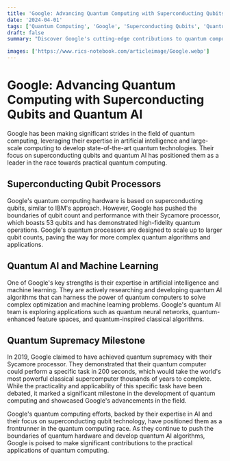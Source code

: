 ```yaml
---
title: 'Google: Advancing Quantum Computing with Superconducting Qubits and Quantum AI'
date: '2024-04-01'
tags: ['Quantum Computing', 'Google', 'Superconducting Qubits', 'Quantum AI', 'Quantum Supremacy']
draft: false
summary: "Discover Google's cutting-edge contributions to quantum computing, from their record-breaking superconducting qubit processors to their groundbreaking quantum AI research and claimed achievement of quantum supremacy."

images: ['https://www.rics-notebook.com/articleimage/Google.webp']
---
```


# Google: Advancing Quantum Computing with Superconducting Qubits and Quantum AI

Google has been making significant strides in the field of quantum computing, leveraging their expertise in artificial intelligence and large-scale computing to develop state-of-the-art quantum technologies. Their focus on superconducting qubits and quantum AI has positioned them as a leader in the race towards practical quantum computing.

## Superconducting Qubit Processors

Google's quantum computing hardware is based on superconducting qubits, similar to IBM's approach. However, Google has pushed the boundaries of qubit count and performance with their Sycamore processor, which boasts 53 qubits and has demonstrated high-fidelity quantum operations. Google's quantum processors are designed to scale up to larger qubit counts, paving the way for more complex quantum algorithms and applications.

## Quantum AI and Machine Learning

One of Google's key strengths is their expertise in artificial intelligence and machine learning. They are actively researching and developing quantum AI algorithms that can harness the power of quantum computers to solve complex optimization and machine learning problems. Google's quantum AI team is exploring applications such as quantum neural networks, quantum-enhanced feature spaces, and quantum-inspired classical algorithms.

## Quantum Supremacy Milestone

In 2019, Google claimed to have achieved quantum supremacy with their Sycamore processor. They demonstrated that their quantum computer could perform a specific task in 200 seconds, which would take the world's most powerful classical supercomputer thousands of years to complete. While the practicality and applicability of this specific task have been debated, it marked a significant milestone in the development of quantum computing and showcased Google's advancements in the field.

Google's quantum computing efforts, backed by their expertise in AI and their focus on superconducting qubit technology, have positioned them as a frontrunner in the quantum computing race. As they continue to push the boundaries of quantum hardware and develop quantum AI algorithms, Google is poised to make significant contributions to the practical applications of quantum computing.
